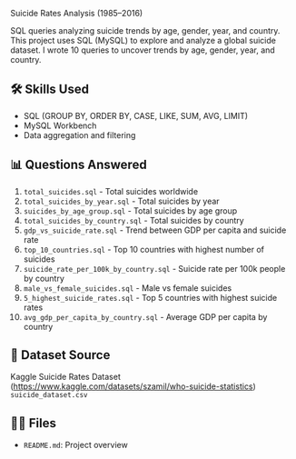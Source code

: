 Suicide Rates Analysis (1985–2016)

SQL queries analyzing suicide trends by age, gender, year, and country.
This project uses SQL (MySQL) to explore and analyze a global suicide dataset. I wrote 10 queries to uncover trends by age, gender, year, and country.

## 🛠 Skills Used
- SQL (GROUP BY, ORDER BY, CASE, LIKE, SUM, AVG, LIMIT)
- MySQL Workbench
- Data aggregation and filtering

## 📊 Questions Answered
1. `total_suicides.sql` - Total suicides worldwide
2. `total_suicides_by_year.sql` - Total suicides by year
3. `suicides_by_age_group.sql` - Total suicides by age group
4. `total_suicides_by_country.sql` - Total suicides by country
5. `gdp_vs_suicide_rate.sql` - Trend between GDP per capita and suicide rate
6. `top_10_countries.sql` - Top 10 countries with highest number of suicides
7. `suicide_rate_per_100k_by_country.sql` - Suicide rate per 100k people by country
8. `male_vs_female_suicides.sql` - Male vs female suicides
9. `5_highest_suicide_rates.sql` - Top 5 countries with highest suicide rates
10. `avg_gdp_per_capita_by_country.sql` - Average GDP per capita by country

## 🔗 Dataset Source
Kaggle Suicide Rates Dataset (https://www.kaggle.com/datasets/szamil/who-suicide-statistics)
`suicide_dataset.csv`

## 👨‍💻 Files
- `README.md`: Project overview
